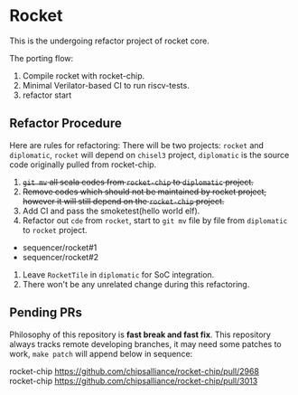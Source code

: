 # Rocket

This is the undergoing refactor project of rocket core.

The porting flow:
1. Compile rocket with rocket-chip.
2. Minimal Verilator-based CI to run riscv-tests.
3. refactor start

## Refactor Procedure
Here are rules for refactoring:
There will be two projects: `rocket` and `diplomatic`, `rocket` will depend on `chisel3` project, `diplomatic` is the source code originally pulled from rocket-chip.

1. ~~`git mv` all scala codes from `rocket-chip` to `diplomatic` project.~~
1. ~~Remove codes which should not be maintained by rocket project, however it will still depend on the `rocket-chip` project.~~
1. Add CI and pass the smoketest(hello world elf).  
1. Refactor out `cde` from `rocket`, start to `git mv` file by file from `diplomatic` to `rocket` project.  
 - sequencer/rocket#1
 - sequencer/rocket#2
1. Leave `RocketTile` in `diplomatic` for SoC integration.  
1. There won't be any unrelated change during this refactoring. 

## Pending PRs
Philosophy of this repository is **fast break and fast fix**.
This repository always tracks remote developing branches, it may need some patches to work, `make patch` will append below in sequence:
<!-- BEGIN-PATCH -->
rocket-chip https://github.com/chipsalliance/rocket-chip/pull/2968  
rocket-chip https://github.com/chipsalliance/rocket-chip/pull/3013  
<!-- END-PATCH -->
